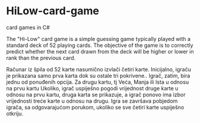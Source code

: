 # HiLow-card-game
card games in C#

 The "Hi-Low" card game is a simple guessing game typically played with a standard deck of 52 playing cards. 
 The objective of the game is to correctly predict whether the next card drawn from the deck will be 
 higher or lower in rank than the previous card.
 
 Računar iz špila od 52 karte nasumično izvlači četiri karte. Inicijalno, igraču je prikazana samo prva karta dok su ostale tri pokrivene..
 Igrač, zatim, bira jednu od ponuđenih opcija. Za drugu kartu, tj Veća, Manja ili Ista u odnosu na prvu kartu
 Ukoliko, igrač uspiješno pogodi vrijednost druge karte u odnosu na prvu kartu, druga karta se prikazuje, a igrač ponovo ima izbor vrijednosti treće karte u odnosu na drugu.
 Igra se završava pobjedom igrača, sa odgovarajućom porukom, ukoliko se sve četiri karte uspiješno otkriju.
